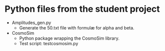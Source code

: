 # Python files from the student project

+ Amplitudes_gen.py
    + Generate the 50.txt file with formulæ for alpha and beta.
+ CosmoSim
    + Python package wrapping the CosmoSim library.
    + Test script: testcosmosim.py

